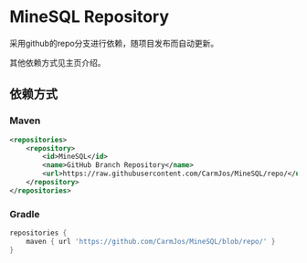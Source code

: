 # MineSQL Repository

采用github的repo分支进行依赖，随项目发布而自动更新。

其他依赖方式见主页介绍。

## 依赖方式

### Maven

```xml
<repositories>
    <repository>
        <id>MineSQL</id>
        <name>GitHub Branch Repository</name>
        <url>https://raw.githubusercontent.com/CarmJos/MineSQL/repo/</url>
    </repository>
</repositories>
```

### Gradle

```groovy
repositories {
    maven { url 'https://github.com/CarmJos/MineSQL/blob/repo/' }
}
```